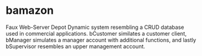 # bamazon
Faux Web-Server Depot
Dynamic system resembling a CRUD database used in commercial applications. bCustomer similates a customer client, bManager simulates a manager account with additional functions, and lastly bSupervisor resembles an upper management account.
